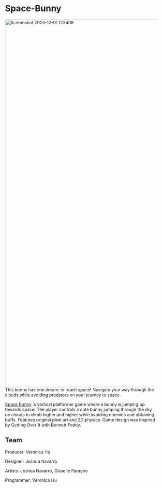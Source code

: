 # Space-Bunny
<img width="1212" alt="Screenshot 2023-12-01 122409" src="https://github.com/Suiha/Space-Bunny/assets/80294884/bfc58a09-da86-4bbb-a179-cf5f02085e52">
This bunny has one dream: to reach space! Navigate your way through the clouds while avoiding predators on your journey to space.

[Space Bunny](https://suihart.itch.io/space-bunny) is vertical platformer game where a bunny is jumping up towards space. The player controls a cute bunny jumping through the sky on clouds to climb higher and higher while avoiding enemies and obtaining buffs. Features original pixel art and 2D physics. Game design was inspired by Getting Over It with Bennett Foddy. 

## Team
Producer: Veronica Hu

Designer: Joshua Navarro

Artists: Joshua Navarro, Gisselle Parayno

Programmer: Veronica Hu
